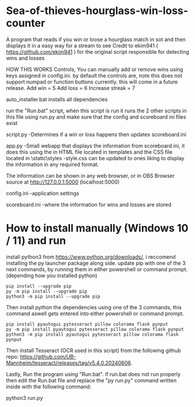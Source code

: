 # Sea-of-thieves-hourglass-win-loss-counter
A program that reads if you win or loose a hourglass match in sot and then displays it in a easy way for a stream to see
Credit to ekim941 ( https://github.com/ekim941 ) for the original script responsible for detecting wins and losses


HOW THIS WORKS
Controls, You can manually add or remove wins using keys assigned in config.ini. by default the controls are, note this does not support numpad or function buttons currently. this will come in a future release.
Add win = 5
Add loss = 6
Increase streak = 7



auto_installer.bat installs all dependencies

run the "Run.bat" script, when this script is run it runs the 2 other scripts in this file using run.py and make sure that the config and scoreboard ini files exist

script.py
	-Determines if a win or loss happens then updates scoreboard.ini

app.py
	-Small webapp that displays the information from scoreboard.ini, it does this using the in HTML file located in templates and the CSS file located in \static\styles
	-style.css can be updated to ones liking to display the information in any required format.
	
The information can be shown in any web browser, or in OBS Browser source at http://127.0.0.1:5000 (localhost:5000)

config.ini
	-application settings
	
scoreboard.ini
	-where the information for wins and losses are stored

# How to install manually (Windows 10 / 11) and run

install python3 from https://www.python.org/downloads/, i reccomend installing the py launcher package along side.
update pip with one of the 3 next commands, by running them in either powershell or command prompt. (depending how you installed python)

	pip install --upgrade pip
	py -m pip install --upgrade pip
	python3 -m pip install --upgrade pip

Then install python the dependencies using one of the 3 commands, this command aswell gets entered into either powershell or command prompt. 

	pip install pyautogui pytesseract pillow colorama flask pynput
	py -m pip install pyautogui pytesseract pillow colorama flask pynput
	python3 -m pip install pyautogui pytesseract pillow colorama flask pynput

Then install Tesseract (OCR used in this script) from the following github repo: 
	https://github.com/UB-Mannheim/tesseract/releases/tag/v5.4.0.20240606.

Lastly, Run the program using "Run.bat". if run.bat does not run properly then edit the Run.bat file and replace the "py run.py" command written inside with the following command:

python3 run.py
